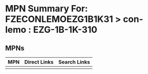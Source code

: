 



# MPN Summary For: FZECONLEMOEZG1B1K31 > con-lemo : EZG-1B-1K-310

## MPNs
  

|MPN|Direct Links|Search Links|
| :--- | :--- | :--- |
||||
